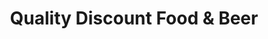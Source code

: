 ---
title: "Quality Discount Food & Beer"
url: /milwaukee/quality-discount-food-und-beer/
shop: Lebensmittel
---